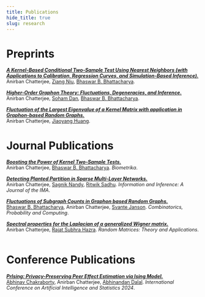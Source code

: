 ```yaml
---
title: Publications
hide_title: true
slug: research
---
```


<link rel="stylesheet" href="https://cdn.jsdelivr.net/gh/jpswalsh/academicons@1/css/academicons.min.css">

# Preprints

<span style="font-size: 0.9em; font-weight: bold;">*[_A Kernel-Based Conditional Two-Sample Test Using Nearest Neighbors (with Applications to Calibration, Regression Curves, and Simulation-Based Inference)._](https://arxiv.org/abs/2407.16550)*</span>  
<span style="font-size: 0.9em;">Anirban Chatterjee, [Ziang Niu](https://ziangniu6.github.io/), [Bhaswar B. Bhattacharya](http://www-stat.wharton.upenn.edu/~bhaswar/index.html). [<i class="ai ai-arxiv ai"></i>](https://arxiv.org/abs/2407.16550) &nbsp; [<i class="fab fa-github"></i>](https://github.com/anirbanc96/ECMMD-CondTwoSamp)</span>

<span style="font-size: 0.9em; font-weight: bold;">*[_Higher-Order Graphon Theory: Fluctuations, Degeneracies, and Inference._](https://arxiv.org/abs/2404.13822)*</span>     
<span style="font-size: 0.9em;">Anirban Chatterjee, [Soham Dan](https://sdan2.github.io/), [Bhaswar B. Bhattacharya](http://www-stat.wharton.upenn.edu/~bhaswar/index.html). [<i class="ai ai-arxiv ai"></i>](https://arxiv.org/abs/2404.13822)</span>


<span style="font-size: 0.9em; font-weight: bold;">*[_Fluctuation of the Largest Eigenvalue of a Kernel Matrix with application in Graphon-based Random Graphs._](https://arxiv.org/abs/2401.01866)*</span>     
<span style="font-size: 0.9em;">Anirban Chatterjee, [Jiaoyang Huang](https://jiaoyang.github.io/). [<i class="ai ai-arxiv ai"></i>](https://arxiv.org/abs/2401.01866)</span>

# Journal Publications

<span style="font-size: 0.9em; font-weight: bold;">*[_Boosting the Power of Kernel Two-Sample Tests._](https://doi.org/10.1093/biomet/asae048)*</span>     
<span style="font-size: 0.9em;">Anirban Chatterjee, [Bhaswar B. Bhattacharya](http://www-stat.wharton.upenn.edu/~bhaswar/index.html). *Biometrika*. [<i class="fa-solid fa-book"></i>](https://doi.org/10.1093/biomet/asae048) &nbsp; [<i class="ai ai-arxiv ai"></i>](https://arxiv.org/abs/2302.10687) &nbsp; [<i class="fab fa-github"></i>](https://github.com/anirbanc96/MMMD-boost-kernel-two-sample)</span>

<span style="font-size: 0.9em; font-weight: bold;">*[_Detecting Planted Partition in Sparse Multi-Layer Networks._](https://academic.oup.com/imaiai/article/13/3/iaae019/7726402)*</span>     
<span style="font-size: 0.9em;">Anirban Chatterjee, [Sagnik Nandy](https://sagnik-nandy.github.io/), [Ritwik Sadhu](https://scholar.google.co.in/citations?user=6TI7KmgAAAAJ&hl=en). *Information and Inference: A Journal of the IMA*. [<i class="fa-solid fa-book"></i>](https://academic.oup.com/imaiai/article/13/3/iaae019/7726402) &nbsp; [<i class="ai ai-arxiv ai"></i>](https://arxiv.org/abs/2209.07554) &nbsp; [<i class="fab fa-github"></i>](https://github.com/anirbanc96/Sparse-MCSBM)</span>

<span style="font-size: 0.9em; font-weight: bold;">*[_Fluctuations of Subgraph Counts in Graphon based Random Graphs._](https://doi.org/10.1017/S0963548322000335)*</span>     
<span style="font-size: 0.9em;">[Bhaswar B. Bhattacharya](http://www-stat.wharton.upenn.edu/~bhaswar/index.html), Anirban Chatterjee, [Svante Janson](https://www.katalog.uu.se/profile/?id=XX2949). *Combinatorics, Probability and Computing*. [<i class="fa-solid fa-book"></i>](https://doi.org/10.1017/S0963548322000335) &nbsp; [<i class="ai ai-arxiv ai"></i>](https://arxiv.org/abs/2104.07259)</span>

<span style="font-size: 0.9em; font-weight: bold;">*[_Spectral properties for the Laplacian of a generalized Wigner matrix._](https://doi.org/10.1142/S2010326322500265)*</span>     
<span style="font-size: 0.9em;">Anirban Chatterjee, [Rajat Subhra Hazra](https://sites.google.com/site/rshazra/). *Random Matrices: Theory and Applications*. [<i class="fa-solid fa-book"></i>](https://doi.org/10.1142/S2010326322500265) &nbsp; [<i class="ai ai-arxiv ai"></i>](https://arxiv.org/abs/2011.07912)</span>

# Conference Publications
 
<span style="font-size: 0.9em; font-weight: bold;">*[_PrIsing: Privacy-Preserving Peer Effect Estimation via Ising Model._](https://proceedings.mlr.press/v238/chakraborty24a.html)*</span>     
<span style="font-size: 0.9em;">[Abhinav Chakraborty](https://abhinavc3.github.io/), Anirban Chatterjee, [Abhinandan Dalal](https://statistics.wharton.upenn.edu/profile/abdalal/). *International Conference on Artificial Intelligence and Statistics 2024*. [<i class="fa-solid fa-book"></i>](https://proceedings.mlr.press/v238/chakraborty24a.html) &nbsp; [<i class="ai ai-arxiv ai"></i>](https://arxiv.org/abs/2401.16596) &nbsp; [<i class="fab fa-github"></i>](https://github.com/anirbanc96/PrIsing)</span>
 
<!-- Add a style tag with CSS to control the layout -->
<style>
  .content-container {
    display: flex;
    align-items: flex-start;
  }
  .text-container {
    flex-grow: 1;
  }

  .side-image {
    margin-top: 5px;
    margin-left: 30px; /* Adjust the space between the image and the text */
    max-width: 40%; /* Adjust the width of the image */
    border-radius: 2%; /* Make the image circular */
    overflow: hidden; /* Hide anything outside of the circle */
  }

  /* Responsive design for smaller screens */
  @media (max-width: 768px) {
    .side-image {
      max-width: 100%;
      margin-left: 0;
      margin-bottom: 20px;
    }

    .content-container {
      flex-direction: column;
    }
  }
</style>